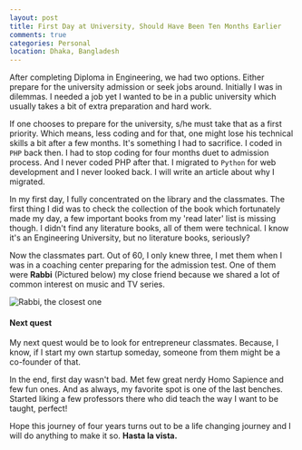 ```yaml
---
layout: post
title: First Day at University, Should Have Been Ten Months Earlier
comments: true
categories: Personal
location: Dhaka, Bangladesh
---
```


After completing Diploma in Engineering, we had two options. Either prepare for the university admission or seek jobs around. Initially I was in dilemmas. I needed a job yet I wanted to be in a public university which usually takes a bit of extra preparation and hard work.

If one chooses to prepare for the university, s/he must take that as a first priority. Which means, less coding and for that, one might lose his technical skills a bit after a few months. It's something I had to sacrifice. I coded in `PHP` back then. I had to stop coding for four months duet to admission process. And I never coded PHP after that. I migrated to `Python` for web development and I never looked back. I will write an article about why I migrated.

In my first day, I fully concentrated on the library and the classmates. The first thing I did was to check the collection of the book which fortunately made my day, a few important books from my 'read later' list is missing though. I didn't find any literature books, all of them were technical. I know it's an Engineering University, but no literature books, seriously?

Now the classmates part. Out of 60, I only knew three, I met them when I was in a coaching center preparing for the admission test. One of them were **Rabbi** (Pictured below) my close friend because we shared a lot of common interest on music and TV series.


![Rabbi, the closest one](/post_images/2018/Feb19/rabbi.jpg)


#### Next quest

My next quest would be to look for entrepreneur classmates. Because, I know, if I start my own startup someday, someone from them might be a co-founder of that.

In the end, first day wasn't bad. Met few great nerdy Homo Sapience and few fun ones. And as always, my favorite spot is one of the last benches. Started liking a few professors there who did teach the way I want to be taught, perfect! 

Hope this journey of four years turns out to be a life changing journey and I will do anything to make it so. **Hasta la vista.**